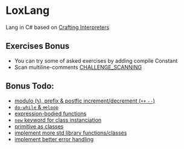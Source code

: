 # LoxLang

Lang in C# based on [Crafting Interpreters](https://craftinginterpreters.com/contents.html)

## Exercises Bonus
- You can try some of asked exercises by adding compile Constant
- Scan multiline-comments [CHALLENGE_SCANNING](./LoxLang.Core/LoxLang.Core.csproj)

## Bonus Todo:
- [modulo (`%`), prefix & postfic increment/decrement (`++` `--`)](https://craftinginterpreters.com/the-lox-language.html#precedence-and-grouping)
- [`do-while` & ∞`loop`](https://craftinginterpreters.com/the-lox-language.html#control-flow)
- [expression-bodied functions](https://craftinginterpreters.com/the-lox-language.html#functions)
- [`new` keyword for class instanciation](https://craftinginterpreters.com/the-lox-language.html#classes-in-lox)
- [primitive as classes](https://craftinginterpreters.com/the-lox-language.html#inheritance)
- [implement more std library functions/classes](https://craftinginterpreters.com/the-lox-language.html#the-standard-library)
- [implement better error handling](https://craftinginterpreters.com/scanning.html#error-handling)
